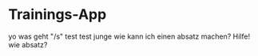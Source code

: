 # Trainings-App
yo was geht "/s"
test test
 junge wie kann ich einen absatz machen? 
Hilfe!
wie absatz?
